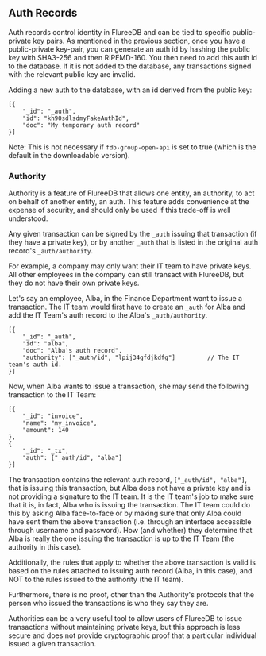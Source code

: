 ## Auth Records

Auth records control identity in FlureeDB and can be tied to specific public-private key pairs. 
As mentioned in the previous section, once you have a public-private key-pair, you can generate an auth id by hashing the public key with SHA3-256 and then RIPEMD-160. You then need to add this auth id to the database. If it is not added to the database, any transactions signed with the relevant public key are invalid.

Adding a new auth to the database, with an id derived from the public key:

```all
[{
    "_id": "_auth",
    "id": "kh90sdlsdmyFakeAuthId",
    "doc": "My temporary auth record"
}]
```

Note: This is not necessary if `fdb-group-open-api` is set to true (which is the default in the downloadable version). 

### Authority

Authority is a feature of FlureeDB that allows one entity, an authority, to act on behalf of another entity, an auth. This feature adds convenience at the expense of security, and should only be used if this trade-off is well understood. 

Any given transaction can be signed by the `_auth` issuing that transaction (if they have a private key), or by another `_auth` that is listed in the original auth record's `_auth/authority`. 

For example, a company may only want their IT team to have private keys. All other employees in the company can still transact with FlureeDB, but they do not have their own private keys. 

Let's say an employee, Alba, in the Finance Department want to issue a transaction. The IT team would first have to create an `_auth` for Alba and add the IT Team's auth record to the Alba's `_auth/authority`. 

```all
[{
    "_id": "_auth",
    "id": "alba",
    "doc": "Alba's auth record",
    "authority": ["_auth/id", "lpij34gfdjkdfg"]         // The IT team's auth id. 
}]
```

Now, when Alba wants to issue a transaction, she may send the following transaction to the IT Team:

```all
[{
    "_id": "invoice",
    "name": "my_invoice",
    "amount": 140
},
{
    "_id": "_tx",
    "auth": ["_auth/id", "alba"]
}]
```

The transaction contains the relevant auth record, `["_auth/id", "alba"]`, that is issuing this transaction, but Alba does not have a private key and is not providing a signature to the IT team. It is the IT team's job to make sure that it is, in fact, Alba who is issuing the transaction. The IT team could do this by asking Alba face-to-face or by making sure that only Alba could have sent them the above transaction (i.e. through an interface accessible through username and password). How (and whether) they determine that Alba is really the one issuing the transaction is up to the IT Team (the authority in this case). 

Additionally, the rules that apply to whether the above transaction is valid is based on the rules attached to issuing auth record (Alba, in this case), and NOT to the rules issued to the authority (the IT team). 

Furthermore, there is no proof, other than the Authority's protocols that the person who issued the transactions is who they say they are. 

Authorities can be a very useful tool to allow users of FlureeDB to issue transactions without maintaining private keys, but this approach is less secure and does not provide cryptographic proof that a particular individual issued a given transaction.
